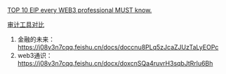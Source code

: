 

[TOP 10 EIP every WEB3 professional MUST know.](https://medium.com/@trustchain/top-10-eip-every-web3-professional-must-to-know-677e8a7735f4)

[审计工具对比](https://medium.com/@trustchain/best-smart-contract-hacking-tool-round-1-d7650ee552ba)



1. 金融的未来：	https://j08v3n7cqq.feishu.cn/docs/doccnu8PLq5zJcaZJUzTaLyEOPc
2. web3通识：https://j08v3n7cqq.feishu.cn/docx/doxcnSQa4ruvrH3sqbJtRrlu6Bh